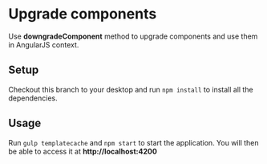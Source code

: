 # Upgrade components
Use **downgradeComponent** method to upgrade components and use them in AngularJS context.

## Setup

Checkout this branch to your desktop and run `npm install` to install all the dependencies.

## Usage

Run `gulp templatecache` and `npm start` to start the application. You will then be able to access it at **http://localhost:4200**
